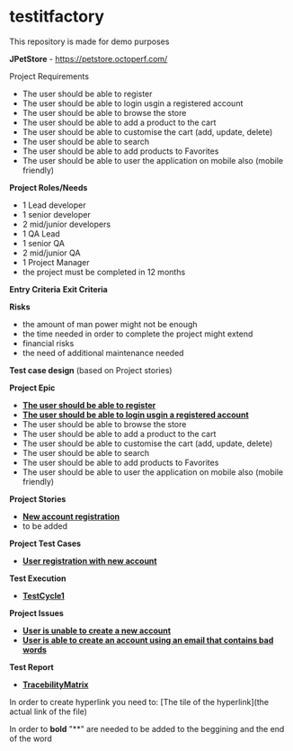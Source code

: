 # testitfactory
This repository is made for demo purposes


**JPetStore** - https://petstore.octoperf.com/

Project Requirements

 - The user should be able to register
 - The user should be able to login usgin a registered account
 - The user should be able to browse the store
 - The user should be able to add a product to the cart
 - The user should be able to customise the cart (add, update, delete)
 - The user should be able to search
 - The user should be able to add products to Favorites
 - The user should be able to user the application on mobile also (mobile friendly)

**Project Roles/Needs**

 - 1 Lead developer
 - 1 senior developer
 - 2 mid/junior developers
 - 1 QA Lead
 - 1 senior QA
 - 2 mid/junior QA
 - 1 Project Manager
 - the project must be completed in 12 months

**Entry Criteria**
**Exit Criteria**

**Risks**
 - the amount of man power might not be enough
 - the time needed in order to complete the project might extend
 - financial risks
 - the need of additional maintenance needed


**Test case design** (based on Project stories)

**Project Epic**
 - [**The user should be able to register**](https://github.com/hackingteam55/testitfactory/blob/main/User_registration_epic.jpg) 
 - [**The user should be able to login usgin a registered account**](https://github.com/hackingteam55/testitfactory/blob/main/User_login_epic.jpg)
 - The user should be able to browse the store
 - The user should be able to add a product to the cart
 - The user should be able to customise the cart (add, update, delete)
 - The user should be able to search
 - The user should be able to add products to Favorites
 - The user should be able to user the application on mobile also (mobile friendly)


**Project Stories**
 - [**New account registration**](https://github.com/hackingteam55/testitfactory/blob/main/New_account_registration.jpg)
 - to be added

**Project Test Cases**
 - [**User registration with new account**](https://github.com/hackingteam55/testitfactory/blob/main/User_registration_with_new_account_tc.jpg)

**Test Execution**
 - [**TestCycle1**](https://github.com/hackingteam55/testitfactory/blob/main/TestCycle1.jpg)

**Project Issues**
 - [**User is unable to create a new account**](https://github.com/hackingteam55/testitfactory/blob/main/User_is_unable_to_create_a_new_account.jpg)
 - [**User is able to create an account using an email that contains bad words**](https://github.com/hackingteam55/testitfactory/blob/main/User_registration_with_bad_words_bug.jpg)



**Test Report**
 - [**TracebilityMatrix**](https://github.com/hackingteam55/testitfactory/blob/main/Tracebility_Matrix1.jpg)

In order to create hyperlink you need to:
[The tile of the hyperlink](the actual link of the file)

In order to **bold** "**" are needed to be added to the beggining and the end of the word




